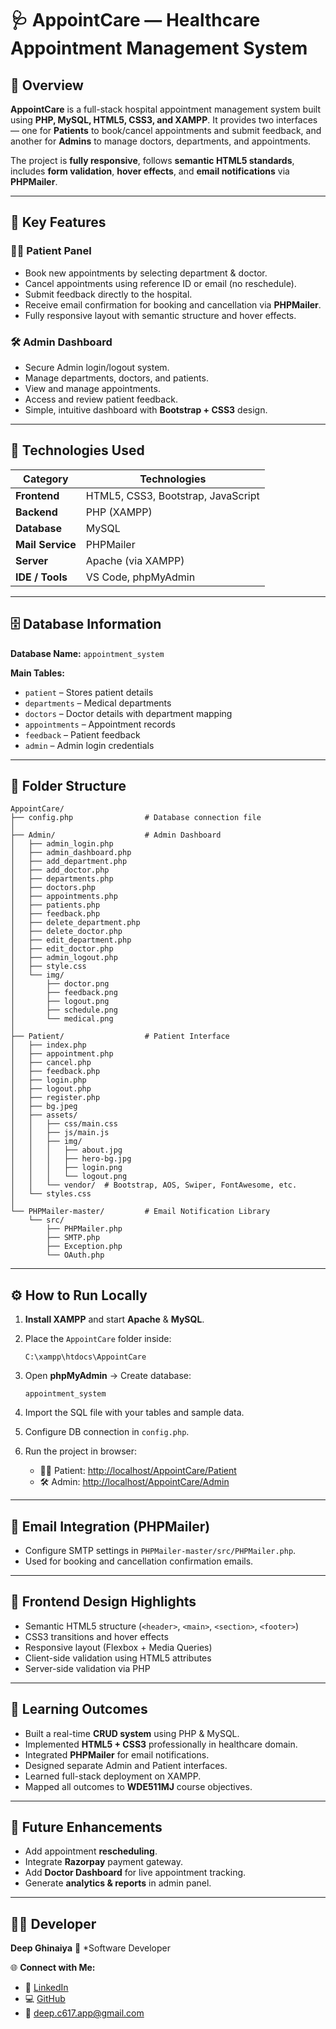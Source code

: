 # 🩺 AppointCare — Healthcare Appointment Management System

## 📘 Overview

**AppointCare** is a full-stack hospital appointment management system built using **PHP, MySQL, HTML5, CSS3, and XAMPP**.
It provides two interfaces — one for **Patients** to book/cancel appointments and submit feedback, and another for **Admins** to manage doctors, departments, and appointments.

The project is **fully responsive**, follows **semantic HTML5 standards**, includes **form validation**, **hover effects**, and **email notifications** via **PHPMailer**.

---

## 🚀 Key Features

### 🧑‍⚕️ Patient Panel

* Book new appointments by selecting department & doctor.
* Cancel appointments using reference ID or email (no reschedule).
* Submit feedback directly to the hospital.
* Receive email confirmation for booking and cancellation via **PHPMailer**.
* Fully responsive layout with semantic structure and hover effects.

### 🛠️ Admin Dashboard

* Secure Admin login/logout system.
* Manage departments, doctors, and patients.
* View and manage appointments.
* Access and review patient feedback.
* Simple, intuitive dashboard with **Bootstrap + CSS3** design.

---

## 🧱 Technologies Used

| Category         | Technologies                       |
| ---------------- | ---------------------------------- |
| **Frontend**     | HTML5, CSS3, Bootstrap, JavaScript |
| **Backend**      | PHP (XAMPP)                        |
| **Database**     | MySQL                              |
| **Mail Service** | PHPMailer                          |
| **Server**       | Apache (via XAMPP)                 |
| **IDE / Tools**  | VS Code, phpMyAdmin                |

---

## 🗄️ Database Information

**Database Name:** `appointment_system`

**Main Tables:**

* `patient` – Stores patient details
* `departments` – Medical departments
* `doctors` – Doctor details with department mapping
* `appointments` – Appointment records
* `feedback` – Patient feedback
* `admin` – Admin login credentials

---

## 📂 Folder Structure

```
AppointCare/
├── config.php                # Database connection file
│
├── Admin/                    # Admin Dashboard
│   ├── admin_login.php
│   ├── admin_dashboard.php
│   ├── add_department.php
│   ├── add_doctor.php
│   ├── departments.php
│   ├── doctors.php
│   ├── appointments.php
│   ├── patients.php
│   ├── feedback.php
│   ├── delete_department.php
│   ├── delete_doctor.php
│   ├── edit_department.php
│   ├── edit_doctor.php
│   ├── admin_logout.php
│   ├── style.css
│   └── img/
│       ├── doctor.png
│       ├── feedback.png
│       ├── logout.png
│       ├── schedule.png
│       └── medical.png
│
├── Patient/                  # Patient Interface
│   ├── index.php
│   ├── appointment.php
│   ├── cancel.php
│   ├── feedback.php
│   ├── login.php
│   ├── logout.php
│   ├── register.php
│   ├── bg.jpeg
│   ├── assets/
│   │   ├── css/main.css
│   │   ├── js/main.js
│   │   ├── img/
│   │   │   ├── about.jpg
│   │   │   ├── hero-bg.jpg
│   │   │   ├── login.png
│   │   │   └── logout.png
│   │   └── vendor/  # Bootstrap, AOS, Swiper, FontAwesome, etc.
│   └── styles.css
│
└── PHPMailer-master/         # Email Notification Library
    └── src/
        ├── PHPMailer.php
        ├── SMTP.php
        ├── Exception.php
        └── OAuth.php
```

---

## ⚙️ How to Run Locally

1. **Install XAMPP** and start **Apache** & **MySQL**.
2. Place the `AppointCare` folder inside:

   ```
   C:\xampp\htdocs\AppointCare
   ```
3. Open **phpMyAdmin** → Create database:

   ```
   appointment_system
   ```
4. Import the SQL file with your tables and sample data.
5. Configure DB connection in `config.php`.
6. Run the project in browser:

   * 🧑‍⚕️ Patient: [http://localhost/AppointCare/Patient](http://localhost/AppointCare/Patient)
   * 🛠️ Admin: [http://localhost/AppointCare/Admin](http://localhost/AppointCare/Admin)

---

## 📧 Email Integration (PHPMailer)

* Configure SMTP settings in `PHPMailer-master/src/PHPMailer.php`.
* Used for booking and cancellation confirmation emails.

---

## 🎨 Frontend Design Highlights

* Semantic HTML5 structure (`<header>`, `<main>`, `<section>`, `<footer>`)
* CSS3 transitions and hover effects
* Responsive layout (Flexbox + Media Queries)
* Client-side validation using HTML5 attributes
* Server-side validation via PHP

---

## 🧠 Learning Outcomes

* Built a real-time **CRUD system** using PHP & MySQL.
* Implemented **HTML5 + CSS3** professionally in healthcare domain.
* Integrated **PHPMailer** for email notifications.
* Designed separate Admin and Patient interfaces.
* Learned full-stack deployment on XAMPP.
* Mapped all outcomes to **WDE511MJ** course objectives.

---

## 🔮 Future Enhancements

* Add appointment **rescheduling**.
* Integrate **Razorpay** payment gateway.
* Add **Doctor Dashboard** for live appointment tracking.
* Generate **analytics & reports** in admin panel.

---

## 👨‍💻 Developer

**Deep Ghinaiya**
💼 *Software Developer

🌐 **Connect with Me:**

* 🔗 [LinkedIn](https://www.linkedin.com/in/deep-ghinaiya/)
* 💻 [GitHub](https://github.com/Ghinaiya-Deep/)
* 📧 [deep.c617.app@gmail.com](mailto:deep.c617.app@gmail.com)

